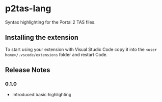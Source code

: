 # p2tas-lang

Syntax highlighting for the Portal 2 TAS files.

## Installing the extension

To start using your extension with Visual Studio Code copy it into the `<user home>/.vscode/extensions` folder and restart Code.

## Release Notes

### 0.1.0
- Introduced basic highlighting
